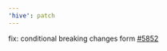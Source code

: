 ```yaml
---
'hive': patch
---
```


fix: conditional breaking changes form [#5852](https://github.com/graphql-hive/platform/pull/5852)
